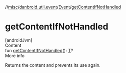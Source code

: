 //[misc](../../../index.md)/[danbroid.util.event](../index.md)/[Event](index.md)/[getContentIfNotHandled](get-content-if-not-handled.md)



# getContentIfNotHandled  
[androidJvm]  
Content  
fun [getContentIfNotHandled](get-content-if-not-handled.md)(): [T](index.md)?  
More info  


Returns the content and prevents its use again.

  



